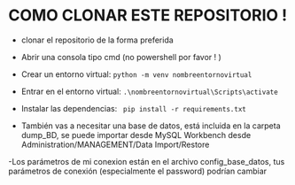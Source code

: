 # COMO CLONAR ESTE REPOSITORIO !

- clonar el repositorio de la forma preferida
- Abrir una consola tipo cmd (no powershell por favor ! )
- Crear un entorno virtual:
          ```
         python -m venv nombreentornovirtual
          ```
- Entrar en el entorno virtual:
            ```
                   .\nombreentornovirtual\Scripts\activate
            ```
- Instalar las dependencias:
           ``` 
                   pip install -r requirements.txt
            ```

- También vas a necesitar una base de datos, está incluida en la carpeta dump_BD, se puede importar desde MySQL Workbench
desde Administration/MANAGEMENT/Data Import/Restore

-Los parámetros de mi conexion están en el archivo config_base_datos, tus parámetros de conexión (especialmente el password)
podrían cambiar
